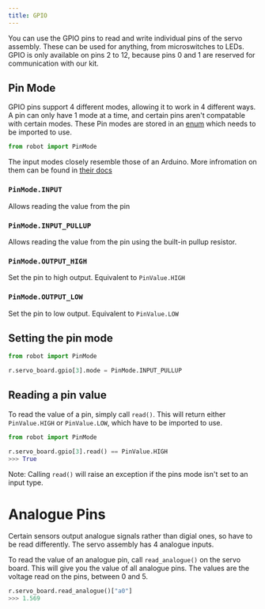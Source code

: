```yaml
---
title: GPIO
---
```


You can use the GPIO pins to read and write individual pins of the servo assembly. These can be used for anything, from microswitches to LEDs. GPIO is only available on pins 2 to 12, because pins 0 and 1 are reserved for communication with our kit.

## Pin Mode
GPIO pins support 4 different modes, allowing it to work in 4 different ways. A pin can only have 1 mode at a time, and certain pins aren't compatable with certain modes. These Pin modes are stored in an [enum](https://docs.python.org/3/library/enum.html) which needs to be imported to use.

```python
from robot import PinMode
``` 

The input modes closely resemble those of an Arduino. More infromation on them can be found in [their docs](https://docs.python.org/3/library/enum.html)

### `PinMode.INPUT`
Allows reading the value from the pin

### `PinMode.INPUT_PULLUP`
Allows reading the value from the pin using the built-in pullup resistor.

### `PinMode.OUTPUT_HIGH`
Set the pin to high output. Equivalent to `PinValue.HIGH`

### `PinMode.OUTPUT_LOW`
Set the pin to low output. Equivalent to `PinValue.LOW`


## Setting the pin mode

```python
from robot import PinMode

r.servo_board.gpio[3].mode = PinMode.INPUT_PULLUP
```

## Reading a pin value

To read the value of a pin, simply call `read()`. This will return either `PinValue.HIGH` or `PinValue.LOW`, which have to be imported to use.

```python
from robot import PinMode

r.servo_board.gpio[3].read() == PinValue.HIGH
>>> True
```

Note: Calling `read()` will raise an exception if the pins mode isn't set to an input type.

# Analogue Pins

Certain sensors output analogue signals rather than digial ones, so have to be read differently. The servo assembly has 4 analogue inputs.

To read the value of an analogue pin, call `read_analogue()` on the servo board. This will give you the value of all analogue pins. The values are the voltage read on the pins, between 0 and 5.

```python
r.servo_board.read_analogue()["a0"]
>>> 1.569
``` 
